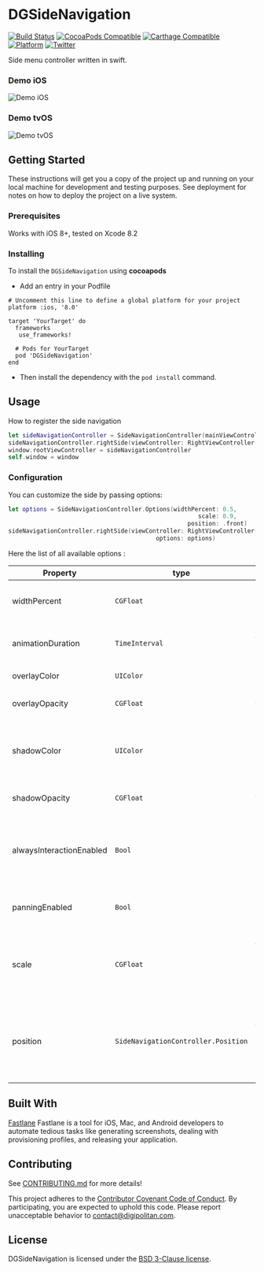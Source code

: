 DGSideNavigation
=================================

[![Build Status](https://travis-ci.org/Digipolitan/side-navigation-swift.svg?branch=master)](https://travis-ci.org/Digipolitan/side-navigation-swift)
[![CocoaPods Compatible](https://img.shields.io/cocoapods/v/DGSideNavigation.svg)](https://img.shields.io/cocoapods/v/DGSideNavigation.svg)
[![Carthage Compatible](https://img.shields.io/badge/Carthage-compatible-4BC51D.svg?style=flat)](https://github.com/Carthage/Carthage)
[![Platform](https://img.shields.io/cocoapods/p/DGSideNavigation.svg?style=flat)](http://cocoadocs.org/docsets/DGSideNavigation)
[![Twitter](https://img.shields.io/badge/twitter-@Digipolitan-blue.svg?style=flat)](http://twitter.com/Digipolitan)

Side menu controller written in swift.

### Demo iOS

![Demo iOS](https://github.com/Digipolitan/side-navigation-swift/blob/develop/Screenshots/ios_capture.gif?raw=true "Demo iOS")

### Demo tvOS

![Demo tvOS](https://github.com/Digipolitan/side-navigation-swift/blob/develop/Screenshots/tvos_capture.gif?raw=true "Demo tvOS")

## Getting Started

These instructions will get you a copy of the project up and running on your local machine for development and testing purposes. See deployment for notes on how to deploy the project on a live system.

### Prerequisites

Works with iOS 8+, tested on Xcode 8.2

### Installing

To install the `DGSideNavigation` using **cocoapods**

- Add an entry in your Podfile  

```
# Uncomment this line to define a global platform for your project
platform :ios, '8.0'

target 'YourTarget' do
  frameworks
   use_frameworks!

  # Pods for YourTarget
  pod 'DGSideNavigation'
end
```

- Then install the dependency with the `pod install` command.

## Usage

How to register the side navigation

```swift
let sideNavigationController = SideNavigationController(mainViewController: UINavigationController(rootViewController: ViewController()))
sideNavigationController.rightSide(viewController: RightViewController())
window.rootViewController = sideNavigationController
self.window = window
```

### Configuration

You can customize the side by passing options:

```swift
let options = SideNavigationController.Options(widthPercent: 0.5,
                                                      scale: 0.9,
                                                   position: .front)
sideNavigationController.rightSide(viewController: RightViewController(),
                                          options: options)
```

Here the list of all available options :

| Property | type | Description  | Default |
| --- | --- | --- | --- |
| widthPercent | `CGFloat` | Size of the side view controller [0-1] | 0.33 |
| animationDuration | `TimeInterval` | How long the animation will last | 0.3 |
| overlayColor | `UIColor` | The overlay color | white |
| overlayOpacity | `CGFloat` | Opacity of the overlay [0-1] |  0.5 |
| shadowColor | `UIColor` | Shadow color around the main or the side view controller | white |
| shadowOpacity | `CGFloat` | Opacity of the shadow [0-1] | 0.8 |
| alwaysInteractionEnabled | `Bool` | Sets to true allows always user interaction on the main view controller | false |
| panningEnabled | `Bool` | Allows panning to display and hide sides | true |
| scale | `CGFloat` | Transform the scale of main view controller during the animation [0-2] | 1 |
| position | `SideNavigationController.Position` | The position of the side, such as below or above the main view controller | back |

## Built With

[Fastlane](https://fastlane.tools/)
Fastlane is a tool for iOS, Mac, and Android developers to automate tedious tasks like generating screenshots, dealing with provisioning profiles, and releasing your application.

## Contributing

See [CONTRIBUTING.md](CONTRIBUTING.md) for more details!

This project adheres to the [Contributor Covenant Code of Conduct](CODE_OF_CONDUCT.md).
By participating, you are expected to uphold this code. Please report
unacceptable behavior to [contact@digipolitan.com](mailto:contact@digipolitan.com).

## License

DGSideNavigation is licensed under the [BSD 3-Clause license](LICENSE).
